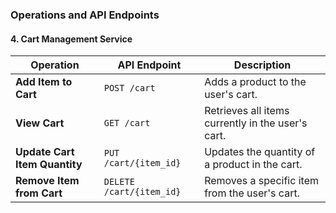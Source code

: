 ### Operations and API Endpoints

#### 4. **Cart Management Service**

| Operation                     | API Endpoint             | Description                                       |
| ----------------------------- | ------------------------ | ------------------------------------------------- |
| **Add Item to Cart**          | `POST /cart`             | Adds a product to the user's cart.                |
| **View Cart**                 | `GET /cart`              | Retrieves all items currently in the user's cart. |
| **Update Cart Item Quantity** | `PUT /cart/{item_id}`    | Updates the quantity of a product in the cart.    |
| **Remove Item from Cart**     | `DELETE /cart/{item_id}` | Removes a specific item from the user's cart.     |
